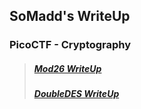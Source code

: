 ## SoMadd's WriteUp

### PicoCTF - Cryptography

> ##### [Mod26 WriteUp](https://rlvx.github.io/docs/Mod26WriteUp.html)
> ##### [DoubleDES WriteUp](https://rlvx.github.io/docs/DoubleDESWriteUp.html)
